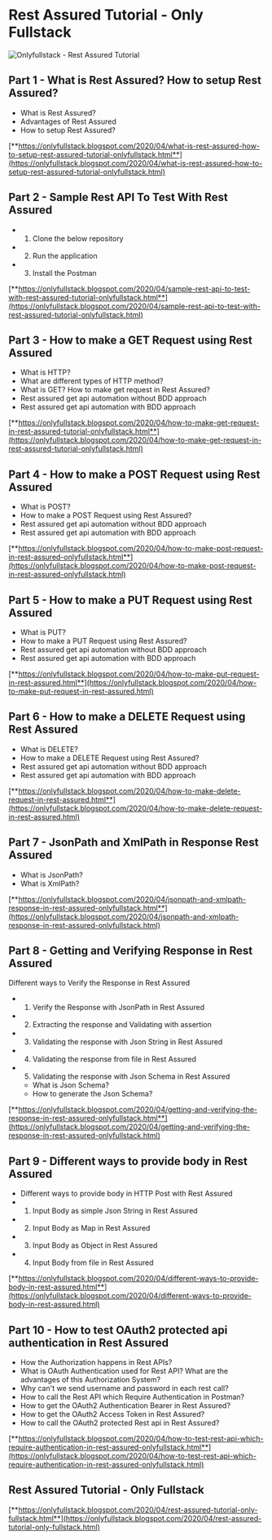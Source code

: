 # Rest Assured Tutorial - Only Fullstack

![Onlyfullstack - Rest Assured Tutorial](https://1.bp.blogspot.com/-pEGR0_MoBt8/XpCirTxsKvI/AAAAAAAAAvI/_Pgpw4e44XgFa0FmCAHmyXsq_Lnia89CgCLcBGAsYHQ/s640/Rest-Assured-Tutorial-Only-Fullstack.jpg)
## Part 1 - What is Rest Assured? How to setup Rest Assured?

 - What is Rest Assured?
 - Advantages of Rest Assured
 - How to setup Rest Assured?
 
[**https://onlyfullstack.blogspot.com/2020/04/what-is-rest-assured-how-to-setup-rest-assured-tutorial-onlyfullstack.html**](https://onlyfullstack.blogspot.com/2020/04/what-is-rest-assured-how-to-setup-rest-assured-tutorial-onlyfullstack.html)

## Part 2 - Sample Rest API To Test With Rest Assured

 - 1. Clone the below repository
 - 2. Run the application
 - 3. Install the Postman
 
[**https://onlyfullstack.blogspot.com/2020/04/sample-rest-api-to-test-with-rest-assured-tutorial-onlyfullstack.html**](https://onlyfullstack.blogspot.com/2020/04/sample-rest-api-to-test-with-rest-assured-tutorial-onlyfullstack.html)

## Part 3 - How to make a GET Request using Rest Assured

 - What is HTTP?
 - What are different types of HTTP method?
 - What is GET? How to make get request in Rest Assured?
 - Rest assured get api automation without BDD approach
 - Rest assured get api automation with BDD approach
 
[**https://onlyfullstack.blogspot.com/2020/04/how-to-make-get-request-in-rest-assured-tutorial-onlyfullstack.html**](https://onlyfullstack.blogspot.com/2020/04/how-to-make-get-request-in-rest-assured-tutorial-onlyfullstack.html)

## Part 4 - How to make a POST Request using Rest Assured

 - What is POST?
 - How to make a POST Request using Rest Assured?
 - Rest assured get api automation without BDD approach
 - Rest assured get api automation with BDD approach
 
[**https://onlyfullstack.blogspot.com/2020/04/how-to-make-post-request-in-rest-assured-onlyfullstack.html**](https://onlyfullstack.blogspot.com/2020/04/how-to-make-post-request-in-rest-assured-onlyfullstack.html)

## Part 5 - How to make a PUT Request using Rest Assured

 - What is PUT?
 - How to make a PUT Request using Rest Assured?
 - Rest assured get api automation without BDD approach
 - Rest assured get api automation with BDD approach
 
[**https://onlyfullstack.blogspot.com/2020/04/how-to-make-put-request-in-rest-assured.html**](https://onlyfullstack.blogspot.com/2020/04/how-to-make-put-request-in-rest-assured.html)

## Part 6 - How to make a DELETE Request using Rest Assured

 - What is DELETE?
 - How to make a DELETE Request using Rest Assured?
 - Rest assured get api automation without BDD approach
 - Rest assured get api automation with BDD approach
 
[**https://onlyfullstack.blogspot.com/2020/04/how-to-make-delete-request-in-rest-assured.html**](https://onlyfullstack.blogspot.com/2020/04/how-to-make-delete-request-in-rest-assured.html)

## Part 7 - JsonPath and XmlPath in Response Rest Assured

 - What is JsonPath?
 - What is XmlPath?
 
[**https://onlyfullstack.blogspot.com/2020/04/jsonpath-and-xmlpath-response-in-rest-assured-onlyfullstack.html**](https://onlyfullstack.blogspot.com/2020/04/jsonpath-and-xmlpath-response-in-rest-assured-onlyfullstack.html)

## Part 8 - Getting and Verifying Response in Rest Assured

Different ways to Verify the Response in Rest Assured
 - 1. Verify the Response with JsonPath in Rest Assured
 - 2. Extracting the response and Validating with assertion
 - 3. Validating the response with Json String in Rest Assured
 - 4. Validating the response from file in Rest Assured
 - 5. Validating the response with Json Schema in Rest Assured
    - What is Json Schema?
    - How to generate the Json Schema?
    
[**https://onlyfullstack.blogspot.com/2020/04/getting-and-verifying-the-response-in-rest-assured-onlyfullstack.html**](https://onlyfullstack.blogspot.com/2020/04/getting-and-verifying-the-response-in-rest-assured-onlyfullstack.html)

## Part 9 - Different ways to provide body in Rest Assured

 - Different ways to provide body in HTTP Post with Rest Assured
 - 1. Input Body as simple Json String in Rest Assured
 - 2. Input Body as Map in Rest Assured
 - 3. Input Body as Object in Rest Assured
 - 4. Input Body from file in Rest Assured
 
[**https://onlyfullstack.blogspot.com/2020/04/different-ways-to-provide-body-in-rest-assured.html**](https://onlyfullstack.blogspot.com/2020/04/different-ways-to-provide-body-in-rest-assured.html)

## Part 10 - How to test OAuth2 protected api authentication in Rest Assured

  - How the Authorization happens in Rest APIs?
 - What is OAuth Authentication used for Rest API? What are the advantages of this Authorization System?
 - Why can&#39;t we send username and password in each rest call?
 - How to call the Rest API which Require Authentication in Postman?
 - How to get the OAuth2 Authentication Bearer in Rest Assured?
 - How to get the OAuth2 Access Token in Rest Assured?
 - How to call the OAuth2 protected Rest api in Rest Assured?
 
[**https://onlyfullstack.blogspot.com/2020/04/how-to-test-rest-api-which-require-authentication-in-rest-assured-onlyfullstack.html**](https://onlyfullstack.blogspot.com/2020/04/how-to-test-rest-api-which-require-authentication-in-rest-assured-onlyfullstack.html)

## Rest Assured Tutorial - Only Fullstack
[**https://onlyfullstack.blogspot.com/2020/04/rest-assured-tutorial-only-fullstack.html**](https://onlyfullstack.blogspot.com/2020/04/rest-assured-tutorial-only-fullstack.html)
